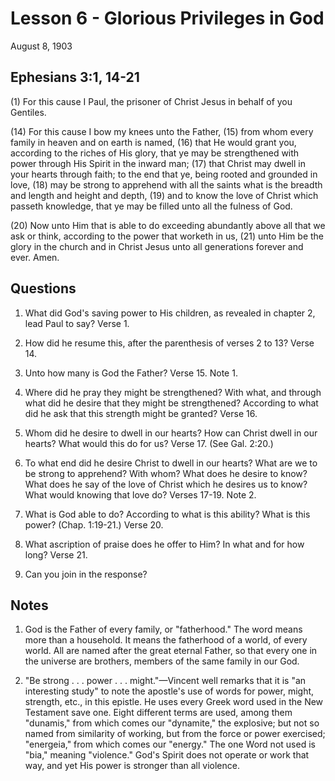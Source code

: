 # Lesson 6 - Glorious Privileges in God

August 8, 1903

## Ephesians 3:1, 14-21

(1) For this cause I Paul, the prisoner of Christ Jesus in behalf of you Gentiles.

(14) For this cause I bow my knees unto the Father, (15) from whom every family in heaven and on earth is named, (16) that He would grant you, according to the riches of His glory, that ye may be strengthened with power through His Spirit in the inward man; (17) that Christ may dwell in your hearts through faith; to the end that ye, being rooted and grounded in love, (18) may be strong to apprehend with all the saints what is the breadth and length and height and depth, (19) and to know the love of Christ which passeth knowledge, that ye may be filled unto all the fulness of God.

(20) Now unto Him that is able to do exceeding abundantly above all that we ask or think, according to the power that worketh in us, (21) unto Him be the glory in the church and in Christ Jesus unto all generations forever and ever. Amen.

## Questions

1. What did God's saving power to His children, as revealed in chapter 2, lead Paul to say? Verse 1.

2. How did he resume this, after the parenthesis of verses 2 to 13? Verse 14.

3. Unto how many is God the Father? Verse 15. Note 1.

4. Where did he pray they might be strengthened? With what, and through what did he desire that they might be strengthened? According to what did he ask that this strength might be granted? Verse 16.

5. Whom did he desire to dwell in our hearts? How can Christ dwell in our hearts? What would this do for us? Verse 17. (See Gal. 2:20.)

6. To what end did he desire Christ to dwell in our hearts? What are we to be strong to apprehend? With whom? What does he desire to know? What does he say of the love of Christ which he desires us to know? What would knowing that love do? Verses 17-19. Note 2.

7. What is God able to do? According to what is this ability? What is this power? (Chap. 1:19-21.) Verse 20.

8. What ascription of praise does he offer to Him? In what and for how long? Verse 21.

9. Can you join in the response?

## Notes

1. God is the Father of every family, or "fatherhood." The word means more than a household. It means the fatherhood of a world, of every world. All are named after the great eternal Father, so that every one in the universe are brothers, members of the same family in our God.

2. "Be strong . . . power . . . might."—Vincent well remarks that it is "an interesting study" to note the apostle's use of words for power, might, strength, etc., in this epistle. He uses every Greek word used in the New Testament save one. Eight different terms are used, among them "dunamis," from which comes our "dynamite," the explosive; but not so named from similarity of working, but from the force or power exercised; "energeia," from which comes our "energy." The one Word not used is "bia," meaning "violence." God's Spirit does not operate or work that way, and yet His power is stronger than all violence.